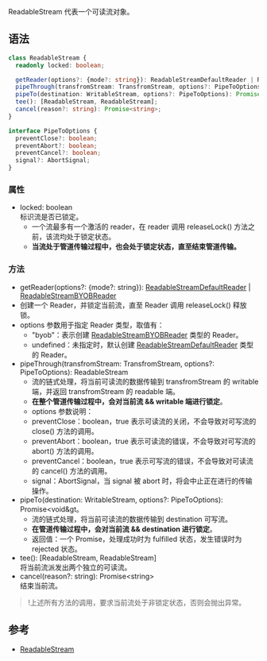 ReadableStream 代表一个可读流对象。
## 语法
```typescript
class ReadableStream {
  readonly locked: boolean;

  getReader(options?: {mode?: string}): ReadableStreamDefaultReader | ReadableStreamBYOBReader;
  pipeThrough(transfromStream: TransfromStream, options?: PipeToOptions): ReadableStream; 
  pipeTo(destination: WritableStream, options?: PipeToOptions): Promise<void>;
  tee(): [ReadableStream, ReadableStream];
  cancel(reason?: string): Promise<string>;
}

interface PipeToOptions {
  preventClose?: boolean;
  preventAbort?: boolean;
  preventCancel?: boolean;
  signal?: AbortSignal;
}
```

### 属性
- locked: boolean<br>标识流是否已锁定。
  - 一个流最多有一个激活的 reader，在 reader 调用 releaseLock() 方法之前，该流均处于锁定状态。
  - **当流处于管道传输过程中，也会处于锁定状态，直至结束管道传输。**

### 方法
- getReader(options?: {mode?: string}):  [ReadableStreamDefaultReader](https://cloud.tencent.com/document/product/1552/81924) | [ReadableStreamBYOBReader](https://cloud.tencent.com/document/product/1552/81925) 
 - 创建一个 Reader，并锁定当前流，直至 Reader 调用 releaseLock() 释放锁。
 - options 参数用于指定 Reader 类型，取值有：
   - "byob"：表示创建 [ReadableStreamBYOBReader](ReadableStreamBYOBReader.md) 类型的 Reader。
   - undefined：未指定时，默认创建 [ReadableStreamDefaultReader](ReadableStreamDefaultReader.md) 类型的 Reader。
- pipeThrough(transfromStream: TransfromStream, options?: PipeToOptions):  ReadableStream
  - 流的链式处理，将当前可读流的数据传输到 transfromStream 的 writable 端，并返回 transfromStream 的 readable 端。
  - **在整个管道传输过程中，会对当前流 && writable 端进行锁定**。
  - options 参数说明：
   - preventClose：boolean，true 表示可读流的关闭，不会导致对可写流的 close() 方法的调用。
   - preventAbort：boolean，true 表示可读流的错误，不会导致对可写流的 abort() 方法的调用。
   - preventCancel：boolean，true 表示可写流的错误，不会导致对可读流的 cancel() 方法的调用。
   - signal：AbortSignal，当 signal 被 abort 时，将会中止正在进行的传输操作。
- pipeTo(destination: WritableStream, options?: PipeToOptions):  Promise&lt;void&gt。
   - 流的链式处理，将当前可读流的数据传输到 destination 可写流。
   - **在管道传输过程中，会对当前流 && destination 进行锁定**。
   - 返回值：一个 Promise，处理成功时为 fulfilled 状态，发生错误时为 rejected 状态。
- tee():  [ReadableStream, ReadableStream] <br>将当前流派发出两个独立的可读流。
- cancel(reason?: string):  Promise&lt;string&gt; <br> 结束当前流。

>!上述所有方法的调用，要求当前流处于非锁定状态，否则会抛出异常。

## 参考
- [ReadableStream](https://developer.mozilla.org/en-US/docs/Web/API/ReadableStream)
